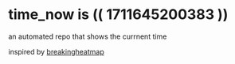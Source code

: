 # time_now is (( 1711645200383 ))

an automated repo that shows the currnent time

inspired by [breakingheatmap](https://github.com/breakingheatmap/breakingheatmap)